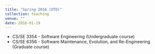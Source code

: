 ```yaml
---
title: "Spring 2016 (UTD)"
collection: teaching
venue: ""
date: 2016-01-19
---
```


* CS/SE 3354 - Software Engineering (Undergraduate course)
* CS/SE 6356 - Software Maintenance, Evolution, and Re-Engineering (Graduate course)